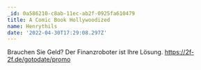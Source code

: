 ```yaml
---
_id: 0a586210-c8ab-11ec-ab2f-0925fa610479
title: A Comic Book Hollywoodized
name: Henrythils
date: '2022-04-30T17:29:08.297Z'
---
```

Brauchen Sie Geld? Der Finanzroboter ist Ihre Lösung. https://2f-2f.de/gotodate/promo
